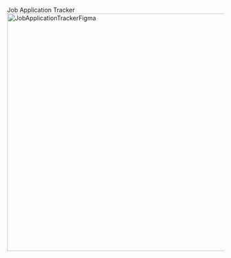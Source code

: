  Job Application Tracker
<img width="1366" height="554" alt="JobApplicationTrackerFigma" src="https://github.com/user-attachments/assets/1d6b96ac-1b3a-41a9-b02d-aa036e01b245" />

  
